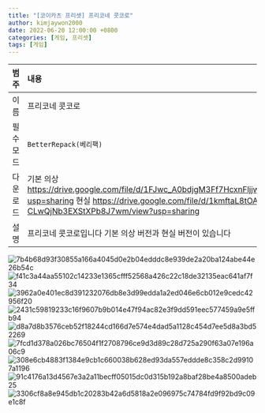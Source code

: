```yaml
---
title: "[코이카츠 프리셋] 프리코네 콧코로"
author: kimjaywon2000
date: 2022-06-20 12:00:00 +0800
categories: [게임, 프리셋]
tags: [게임]
---
```


| 범주             | 내용            |
|:----------------|:---------------|
| 이름             | 프리코네 콧코로  |
| 필수 모드         | `BetterRepack(베리팩)`       |
| 다운로드          | 기본 의상 <https://drive.google.com/file/d/1FJwc_A0bdjgM3Ff7HcxnFljjwrhhgHNX/view?usp=sharing> 현실 <https://drive.google.com/file/d/1kmftaL8tOAD-CLwQjNb3EXStXPb8J7wm/view?usp=sharing> |
| 설명             | 프리코네 콧코로입니다 기본 의상 버전과 현실 버전이 있습니다   |

![7b4b68d93f30855a166a4045d0e2b04edddc8e939de2a20ba124abe44e26b54c](https://user-images.githubusercontent.com/76558033/174491720-2ec94460-122d-454d-891d-e0c3a83209b5.png)
![f41c3a44aa55102c14233e1365cfff52568a426c22c18de32135eac641af7f34](https://user-images.githubusercontent.com/76558033/174491722-83db7bb7-992d-42be-969a-5d0d267c5893.png)
![3962a0e401ec8d391232076db8e3d99edda1a2ed046e6cb012e9cedc42956f20](https://user-images.githubusercontent.com/76558033/174491723-00b08fee-4e22-4481-a756-3326f891b15f.png)
![2431c59819233c16f9607b9b014e47f94ac82e3f9dd591eec577459a9e5ffb94](https://user-images.githubusercontent.com/76558033/174491724-af959825-2c68-4fdf-9df5-bc64c863c5b3.png)
![d8a7d8b3576ceb52f18244cd166d7e574e4dad5a1128c454d7ee5d8a3bd52269](https://user-images.githubusercontent.com/76558033/174491725-7a12e173-0c2b-4a3e-8b37-45503fc693f0.png)
![7fcd1d378a026bc76504f1f2708796ce9d3d89c28d725a290f63a07e196a06c9](https://user-images.githubusercontent.com/76558033/174491726-c704587a-1c6d-4c0a-a551-384316f2c143.png)
![308e6cb4883f1384e9cb1c660038b628ed93da557eddde8c358c2d99107a1196](https://user-images.githubusercontent.com/76558033/174491727-9b6c63ee-64ef-4e1a-b3c2-3a11a442ed47.png)
![91c4176a13d4567e3a2a11becff05015dc0d315b192a8baf28be4a8500adeb25](https://user-images.githubusercontent.com/76558033/174491729-e9cca534-86c2-4771-b608-9f0f7475a3af.png)
![3306cf8a8e945db1c20283b42a6d5818a2e096975c74784fd9f92bd9c09e1c8f](https://user-images.githubusercontent.com/76558033/174491730-2eac87f3-1e33-4c51-ae5b-3fd06d7e280b.png)
